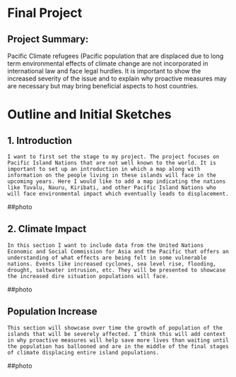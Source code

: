 # Final Project

## Project Summary: 

Pacific Climate refugees (Pacific population that are displaced due to long term environmental effects of climate change are not incorporated in international law and face legal hurdles. It is important to show the increased severity of the issue and to explain why proactive measures may are necessary but may bring beneficial aspects to host countries. 

# Outline and Initial Sketches 

## 1. Introduction

	I want to first set the stage to my project. The project focuses on Pacific Island Nations that are not well known to the world. It is important to set up an introduction in which a map along with information on the people living in these islands will face in the upcoming years. Here I would like to add a map indicating the nations like Tuvalu, Nauru, Kiribati, and other Pacific Island Nations who will face environmental impact which eventually leads to displacement.

##photo

## 2. Climate Impact 
	In this section I want to include data from the United Nations Economic and Social Commission for Asia and the Pacific that offers an understanding of what effects are being felt in some vulnerable nations. Events like increased cyclones, sea level rise, flooding, drought, saltwater intrusion, etc. They will be presented to showcase the increased dire situation populations will face.

##photo

## Population Increase 
	This section will showcase over time the growth of population of the islands that will be severely affected. I think this will add context in why proactive measures will help save more lives than waiting until the population has ballooned and are in the middle of the final stages of climate displacing entire island populations. 

##photo
